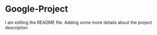 # Google-Project
I am editing the README file. Adding some more details about the project description.
